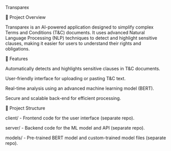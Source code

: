 Transparex

🚀 Project Overview

Transparex is an AI-powered application designed to simplify complex Terms and Conditions (T&C) documents. It uses advanced Natural Language Processing (NLP) techniques to detect and highlight sensitive clauses, making it easier for users to understand their rights and obligations.

🌟 Features

Automatically detects and highlights sensitive clauses in T&C documents.

User-friendly interface for uploading or pasting T&C text.

Real-time analysis using an advanced machine learning model (BERT).

Secure and scalable back-end for efficient processing.

📁 Project Structure

client/ - Frontend code for the user interface (separate repo).

server/ - Backend code for the ML model and API (separate repo).

models/ - Pre-trained BERT model and custom-trained model files (separate repo).
